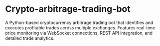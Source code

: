 # Crypto-arbitrage-trading-bot
A Python-based cryptocurrency arbitrage trading bot that identifies and executes profitable trades across multiple exchanges. Features real-time price monitoring via WebSocket connections, REST API integration, and detailed trade analytics.
